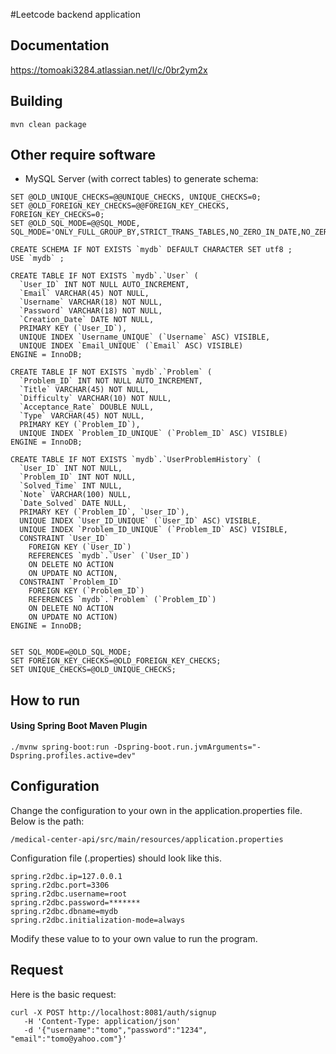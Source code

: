 #Leetcode backend application

## Documentation
https://tomoaki3284.atlassian.net/l/c/0br2ym2x

## Building
```shell script
mvn clean package
```

## Other require software
* MySQL Server (with correct tables)
to generate schema:
```
SET @OLD_UNIQUE_CHECKS=@@UNIQUE_CHECKS, UNIQUE_CHECKS=0;
SET @OLD_FOREIGN_KEY_CHECKS=@@FOREIGN_KEY_CHECKS, FOREIGN_KEY_CHECKS=0;
SET @OLD_SQL_MODE=@@SQL_MODE, SQL_MODE='ONLY_FULL_GROUP_BY,STRICT_TRANS_TABLES,NO_ZERO_IN_DATE,NO_ZERO_DATE,ERROR_FOR_DIVISION_BY_ZERO,NO_ENGINE_SUBSTITUTION';

CREATE SCHEMA IF NOT EXISTS `mydb` DEFAULT CHARACTER SET utf8 ;
USE `mydb` ;

CREATE TABLE IF NOT EXISTS `mydb`.`User` (
  `User_ID` INT NOT NULL AUTO_INCREMENT,
  `Email` VARCHAR(45) NOT NULL,
  `Username` VARCHAR(18) NOT NULL,
  `Password` VARCHAR(18) NOT NULL,
  `Creation_Date` DATE NOT NULL,
  PRIMARY KEY (`User_ID`),
  UNIQUE INDEX `Username_UNIQUE` (`Username` ASC) VISIBLE,
  UNIQUE INDEX `Email_UNIQUE` (`Email` ASC) VISIBLE)
ENGINE = InnoDB;

CREATE TABLE IF NOT EXISTS `mydb`.`Problem` (
  `Problem_ID` INT NOT NULL AUTO_INCREMENT,
  `Title` VARCHAR(45) NOT NULL,
  `Difficulty` VARCHAR(10) NOT NULL,
  `Acceptance_Rate` DOUBLE NULL,
  `Type` VARCHAR(45) NOT NULL,
  PRIMARY KEY (`Problem_ID`),
  UNIQUE INDEX `Problem_ID_UNIQUE` (`Problem_ID` ASC) VISIBLE)
ENGINE = InnoDB;

CREATE TABLE IF NOT EXISTS `mydb`.`UserProblemHistory` (
  `User_ID` INT NOT NULL,
  `Problem_ID` INT NOT NULL,
  `Solved_Time` INT NULL,
  `Note` VARCHAR(100) NULL,
  `Date_Solved` DATE NULL,
  PRIMARY KEY (`Problem_ID`, `User_ID`),
  UNIQUE INDEX `User_ID_UNIQUE` (`User_ID` ASC) VISIBLE,
  UNIQUE INDEX `Problem_ID_UNIQUE` (`Problem_ID` ASC) VISIBLE,
  CONSTRAINT `User_ID`
    FOREIGN KEY (`User_ID`)
    REFERENCES `mydb`.`User` (`User_ID`)
    ON DELETE NO ACTION
    ON UPDATE NO ACTION,
  CONSTRAINT `Problem_ID`
    FOREIGN KEY (`Problem_ID`)
    REFERENCES `mydb`.`Problem` (`Problem_ID`)
    ON DELETE NO ACTION
    ON UPDATE NO ACTION)
ENGINE = InnoDB;


SET SQL_MODE=@OLD_SQL_MODE;
SET FOREIGN_KEY_CHECKS=@OLD_FOREIGN_KEY_CHECKS;
SET UNIQUE_CHECKS=@OLD_UNIQUE_CHECKS;
```

## How to run
#### Using Spring Boot Maven Plugin
```shell script
./mvnw spring-boot:run -Dspring-boot.run.jvmArguments="-Dspring.profiles.active=dev"
```

## Configuration
Change the configuration to your own in the application.properties file. Below is the path:
```shell script
/medical-center-api/src/main/resources/application.properties
```
Configuration file (.properties) should look like this.
```
spring.r2dbc.ip=127.0.0.1
spring.r2dbc.port=3306
spring.r2dbc.username=root
spring.r2dbc.password=*******
spring.r2dbc.dbname=mydb
spring.r2dbc.initialization-mode=always
```
Modify these value to to your own value to run the program.

## Request
Here is the basic request:
```shell script
curl -X POST http://localhost:8081/auth/signup
   -H 'Content-Type: application/json'
   -d '{"username":"tomo","password":"1234", "email":"tomo@yahoo.com"}'
```